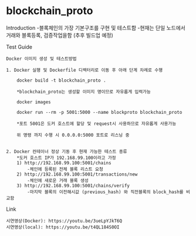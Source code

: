 ﻿# blockchain_proto

Introduction
    -블록체인의 가장 기본구조를 구현 및 테스트함
    -현재는 단일 노드에서 거래와 블록등록, 검증작업을함 (추후 빌드업 예정)

Test Guide

    Docker 이미지 생성 및 테스트방법

    1. Docker 실행 및 Dockerfile 디렉터리로 이동 후 아래 단계 차례로 수행

    	docker build -t blockchain_proto .

    	*blockchain_proto는 생성할 이미지 명이므로 자유롭게 입력가능

        docker images

        docker run --rm -p 5001:5000 --name blockproto blockchain_proto

        *포트 5001은 도커 호스트에 할당 및 request시 사용하므로 자유롭게 사용가능

        위 명령 까지 수행 시 0.0.0.0:5000 포트로 리스닝 중


    2. Docker 컨테이너 정상 기동 후 현재 가능한 테스트 종류 
        *도커 호스트 IP가 192.168.99.100이라고 가정
        1) http://192.168.99.100:5001/chains
        	-체인에 등록된 전체 블록 리스트 요청
    	2) http://192.168.99.100:5001/transactions/new
    		-체인에 새로운 거래 블록 생성
    	3) http://192.168.99.100:5001/chains/verify
    		-마지막 블록의 이전해시값 (previous_hash) 와 직전블록의 block_hash를 비교함


Link

	시연영상(Docker): https://youtu.be/3ueLpYJkT6Q
   	시연영상(local): https://youtu.be/t4QL184S0OI


